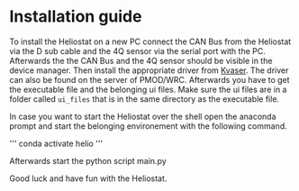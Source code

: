 # Installation guide

To install the Heliostat on a new PC connect the CAN Bus from the Heliostat via the D sub cable and the 4Q sensor via the serial port with the PC. Afterwards the the CAN Bus and the 4Q sensor should be visible in the device manager. Then install the appropriate driver from [Kvaser](https://www.kvaser.com/download/). The driver can also be found on the server of PMOD/WRC. Afterwards you have to get the executable file and the belonging ui files. Make sure the ui files are in a folder called `ui_files` that is in the same directory as the executable file. 

In case you want to start the Heliostat over the shell open the anaconda prompt and start the belonging environement with the following command.

'''
conda activate helio
'''

Afterwards start the python script main.py

Good luck and have fun with the Heliostat. 